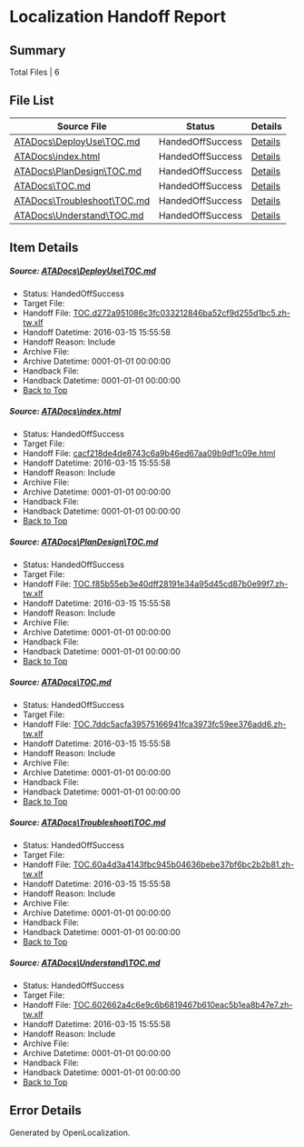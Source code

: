 # <a name='report-top'></a> Localization Handoff Report

## Summary
 Total Files | 6

## File List
 Source File | Status | Details 
 ----------- | ------ | ------- 
 [ATADocs\DeployUse\TOC.md](https://github.com/Microsoft/ATADocs-pr/blob/a51a0ad340e0a1a5dd20ed154c7721b734ebe435/ATADocs/DeployUse/TOC.md) | HandedOffSuccess | [Details](#c123fe128e92f0f571027e4b3b7588099f85a50942)
 [ATADocs\index.html](https://github.com/Microsoft/ATADocs-pr/blob/a51a0ad340e0a1a5dd20ed154c7721b734ebe435/ATADocs/index.html) | HandedOffSuccess | [Details](#cacf218de4de8743c6a9b46ed67aa09b9df1c09e122)
 [ATADocs\PlanDesign\TOC.md](https://github.com/Microsoft/ATADocs-pr/blob/a51a0ad340e0a1a5dd20ed154c7721b734ebe435/ATADocs/PlanDesign/TOC.md) | HandedOffSuccess | [Details](#c50f9339008af6734b6d7af36dac674893f4cf2c147)
 [ATADocs\TOC.md](https://github.com/Microsoft/ATADocs-pr/blob/a51a0ad340e0a1a5dd20ed154c7721b734ebe435/ATADocs/TOC.md) | HandedOffSuccess | [Details](#5b090bf4377f3afa9c2e2e2c6eb4fccdd78a4a3c149)
 [ATADocs\Troubleshoot\TOC.md](https://github.com/Microsoft/ATADocs-pr/blob/a51a0ad340e0a1a5dd20ed154c7721b734ebe435/ATADocs/Troubleshoot/TOC.md) | HandedOffSuccess | [Details](#a844c4de8eb7f70ed0cde0fa3655836c179c0cf1156)
 [ATADocs\Understand\TOC.md](https://github.com/Microsoft/ATADocs-pr/blob/a51a0ad340e0a1a5dd20ed154c7721b734ebe435/ATADocs/Understand/TOC.md) | HandedOffSuccess | [Details](#7b4a9b6558a094e23fb8bc72dc85204ee415f70a181)

## Item Details
##### <a name='c123fe128e92f0f571027e4b3b7588099f85a50942'></a> Source: [ATADocs\DeployUse\TOC.md](https://github.com/Microsoft/ATADocs-pr/blob/a51a0ad340e0a1a5dd20ed154c7721b734ebe435/ATADocs/DeployUse/TOC.md)
* Status: HandedOffSuccess
* Target File: 
* Handoff File: [TOC.d272a951086c3fc033212846ba52cf9d255d1bc5.zh-tw.xlf](https://github.com/Microsoft/EM.handoff/blob/cf67a8573058821b8aeb67841e37115f48c987bd/ol-handoff/Microsoft/ATADocs-pr.zh-tw/master/TOC.d272a951086c3fc033212846ba52cf9d255d1bc5.zh-tw.xlf)
* Handoff Datetime: 2016-03-15 15:55:58
* Handoff Reason: Include
* Archive File: 
* Archive Datetime: 0001-01-01 00:00:00
* Handback File: 
* Handback Datetime: 0001-01-01 00:00:00
* [Back to Top](#report-top)

##### <a name='cacf218de4de8743c6a9b46ed67aa09b9df1c09e122'></a> Source: [ATADocs\index.html](https://github.com/Microsoft/ATADocs-pr/blob/a51a0ad340e0a1a5dd20ed154c7721b734ebe435/ATADocs/index.html)
* Status: HandedOffSuccess
* Target File: 
* Handoff File: [cacf218de4de8743c6a9b46ed67aa09b9df1c09e.html](https://github.com/Microsoft/EM.handoff/blob/cf67a8573058821b8aeb67841e37115f48c987bd/ol-handoff/Microsoft/ATADocs-pr.zh-tw/master/cacf218de4de8743c6a9b46ed67aa09b9df1c09e.html)
* Handoff Datetime: 2016-03-15 15:55:58
* Handoff Reason: Include
* Archive File: 
* Archive Datetime: 0001-01-01 00:00:00
* Handback File: 
* Handback Datetime: 0001-01-01 00:00:00
* [Back to Top](#report-top)

##### <a name='c50f9339008af6734b6d7af36dac674893f4cf2c147'></a> Source: [ATADocs\PlanDesign\TOC.md](https://github.com/Microsoft/ATADocs-pr/blob/a51a0ad340e0a1a5dd20ed154c7721b734ebe435/ATADocs/PlanDesign/TOC.md)
* Status: HandedOffSuccess
* Target File: 
* Handoff File: [TOC.f85b55eb3e40dff28191e34a95d45cd87b0e99f7.zh-tw.xlf](https://github.com/Microsoft/EM.handoff/blob/cf67a8573058821b8aeb67841e37115f48c987bd/ol-handoff/Microsoft/ATADocs-pr.zh-tw/master/TOC.f85b55eb3e40dff28191e34a95d45cd87b0e99f7.zh-tw.xlf)
* Handoff Datetime: 2016-03-15 15:55:58
* Handoff Reason: Include
* Archive File: 
* Archive Datetime: 0001-01-01 00:00:00
* Handback File: 
* Handback Datetime: 0001-01-01 00:00:00
* [Back to Top](#report-top)

##### <a name='5b090bf4377f3afa9c2e2e2c6eb4fccdd78a4a3c149'></a> Source: [ATADocs\TOC.md](https://github.com/Microsoft/ATADocs-pr/blob/a51a0ad340e0a1a5dd20ed154c7721b734ebe435/ATADocs/TOC.md)
* Status: HandedOffSuccess
* Target File: 
* Handoff File: [TOC.7ddc5acfa39575166941fca3973fc59ee376add6.zh-tw.xlf](https://github.com/Microsoft/EM.handoff/blob/cf67a8573058821b8aeb67841e37115f48c987bd/ol-handoff/Microsoft/ATADocs-pr.zh-tw/master/TOC.7ddc5acfa39575166941fca3973fc59ee376add6.zh-tw.xlf)
* Handoff Datetime: 2016-03-15 15:55:58
* Handoff Reason: Include
* Archive File: 
* Archive Datetime: 0001-01-01 00:00:00
* Handback File: 
* Handback Datetime: 0001-01-01 00:00:00
* [Back to Top](#report-top)

##### <a name='a844c4de8eb7f70ed0cde0fa3655836c179c0cf1156'></a> Source: [ATADocs\Troubleshoot\TOC.md](https://github.com/Microsoft/ATADocs-pr/blob/a51a0ad340e0a1a5dd20ed154c7721b734ebe435/ATADocs/Troubleshoot/TOC.md)
* Status: HandedOffSuccess
* Target File: 
* Handoff File: [TOC.60a4d3a4143fbc945b04636bebe37bf6bc2b2b81.zh-tw.xlf](https://github.com/Microsoft/EM.handoff/blob/cf67a8573058821b8aeb67841e37115f48c987bd/ol-handoff/Microsoft/ATADocs-pr.zh-tw/master/TOC.60a4d3a4143fbc945b04636bebe37bf6bc2b2b81.zh-tw.xlf)
* Handoff Datetime: 2016-03-15 15:55:58
* Handoff Reason: Include
* Archive File: 
* Archive Datetime: 0001-01-01 00:00:00
* Handback File: 
* Handback Datetime: 0001-01-01 00:00:00
* [Back to Top](#report-top)

##### <a name='7b4a9b6558a094e23fb8bc72dc85204ee415f70a181'></a> Source: [ATADocs\Understand\TOC.md](https://github.com/Microsoft/ATADocs-pr/blob/a51a0ad340e0a1a5dd20ed154c7721b734ebe435/ATADocs/Understand/TOC.md)
* Status: HandedOffSuccess
* Target File: 
* Handoff File: [TOC.602662a4c6e9c6b6819467b610eac5b1ea8b47e7.zh-tw.xlf](https://github.com/Microsoft/EM.handoff/blob/cf67a8573058821b8aeb67841e37115f48c987bd/ol-handoff/Microsoft/ATADocs-pr.zh-tw/master/TOC.602662a4c6e9c6b6819467b610eac5b1ea8b47e7.zh-tw.xlf)
* Handoff Datetime: 2016-03-15 15:55:58
* Handoff Reason: Include
* Archive File: 
* Archive Datetime: 0001-01-01 00:00:00
* Handback File: 
* Handback Datetime: 0001-01-01 00:00:00
* [Back to Top](#report-top)


## Error Details

Generated by OpenLocalization.
